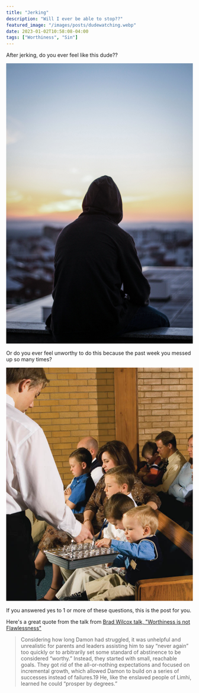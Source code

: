```yaml
---
title: "Jerking"
description: "Will I ever be able to stop??"
featured_image: "/images/posts/dudewatching.webp"
date: 2023-01-02T10:58:08-04:00
tags: ["Worthiness", "Sin"]
---
```






After jerking, do you ever feel like this dude??

![yo!!](/images/posts/sad.jpeg)



Or do you ever feel unworthy to do this because the past week you messed up so many times?

![yo!!](/images/posts/sacrament.jpg)


If you answered yes to 1 or more of these questions, this is the post for you.


Here's a great quote from the talk from [Brad Wilcox talk, "Worthiness is not Flawlessness"](https://www.churchofjesuschrist.org/study/general-conference/2021/10/35wilcox?lang=eng)

> Considering how long Damon had struggled, it was unhelpful and unrealistic for parents and leaders assisting him to say “never again” too quickly or to arbitrarily set some standard of abstinence to be considered “worthy.” Instead, they started with small, reachable goals. They got rid of the all-or-nothing expectations and focused on incremental growth, which allowed Damon to build on a series of successes instead of failures.19 He, like the enslaved people of Limhi, learned he could “prosper by degrees.”